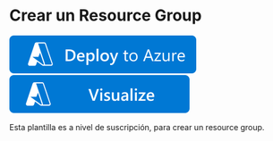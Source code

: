 # Crear un Resource Group

[![Deploy To Azure](https://raw.githubusercontent.com/Azure/azure-quickstart-templates/master/1-CONTRIBUTION-GUIDE/images/deploytoazure.svg?sanitize=true)](https://portal.azure.com/#create/Microsoft.Template/uri/https:%2F%2Fraw.githubusercontent.com%2Ftinovergara%2Fazure-templates%2Fmain%2FMicrosoft.Resources%2FresourceGroups%2Fcreate-resource-group%2Fazuredeploy.json)
[![Visualize](https://raw.githubusercontent.com/Azure/azure-quickstart-templates/master/1-CONTRIBUTION-GUIDE/images/visualizebutton.svg?sanitize=true)](http://armviz.io/#/?load=https:%2F%2Fraw.githubusercontent.com%2Ftinovergara%2Fazure-templates%2Fmain%2FMicrosoft.Resources%2FresourceGroups%2Fcreate-resource-group%2Fazuredeploy.json)

Esta plantilla es a nivel de suscripción, para crear un resource group.
